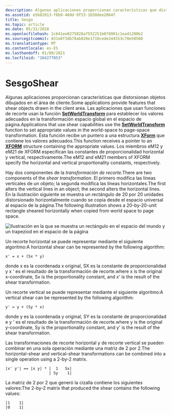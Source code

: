 ```yaml
---
description: Algunas aplicaciones proporcionan características que distorsionan objetos dibujados en el área de cliente.
ms.assetid: e5b82013-f6b9-460d-9f53-1b50dee2064f
title: Sesgo
ms.topic: article
ms.date: 05/31/2018
ms.openlocfilehash: 2c641ee0275828a7552251b0f8901c1ea41280b2
ms.sourcegitcommit: 831e8f3db78ab820e1710cede244553c70e50500
ms.translationtype: MT
ms.contentlocale: es-ES
ms.lasthandoff: 01/08/2021
ms.locfileid: "104277853"
---
```

# <a name="shear"></a><span data-ttu-id="ddd4c-103">Sesgo</span><span class="sxs-lookup"><span data-stu-id="ddd4c-103">Shear</span></span>

<span data-ttu-id="ddd4c-104">Algunas aplicaciones proporcionan características que distorsionan objetos dibujados en el área de cliente.</span><span class="sxs-lookup"><span data-stu-id="ddd4c-104">Some applications provide features that shear objects drawn in the client area.</span></span> <span data-ttu-id="ddd4c-105">Las aplicaciones que usan funciones de recorte usan la función [**SetWorldTransform**](/windows/desktop/api/Wingdi/nf-wingdi-setworldtransform) para establecer los valores adecuados en la transformación espacio global en el espacio de página.</span><span class="sxs-lookup"><span data-stu-id="ddd4c-105">Applications that use shear capabilities use the [**SetWorldTransform**](/windows/desktop/api/Wingdi/nf-wingdi-setworldtransform) function to set appropriate values in the world-space to page-space transformation.</span></span> <span data-ttu-id="ddd4c-106">Esta función recibe un puntero a una estructura [**XForm**](/windows/win32/api/wingdi/ns-wingdi-xform) que contiene los valores adecuados.</span><span class="sxs-lookup"><span data-stu-id="ddd4c-106">This function receives a pointer to an [**XFORM**](/windows/win32/api/wingdi/ns-wingdi-xform) structure containing the appropriate values.</span></span> <span data-ttu-id="ddd4c-107">Los miembros eM12 y eM21 de XFORM especifican las constantes de proporcionalidad horizontal y vertical, respectivamente.</span><span class="sxs-lookup"><span data-stu-id="ddd4c-107">The eM12 and eM21 members of XFORM specify the horizontal and vertical proportionality constants, respectively.</span></span>

<span data-ttu-id="ddd4c-108">Hay dos componentes de la *transformación de recorte*.</span><span class="sxs-lookup"><span data-stu-id="ddd4c-108">There are two components of the *shear transformation*.</span></span> <span data-ttu-id="ddd4c-109">El primero modifica las líneas verticales de un objeto; la segunda modifica las líneas horizontales.</span><span class="sxs-lookup"><span data-stu-id="ddd4c-109">The first alters the vertical lines in an object; the second alters the horizontal lines.</span></span> <span data-ttu-id="ddd4c-110">En la ilustración siguiente se muestra un rectángulo de 20 por 20 unidades distorsionado horizontalmente cuando se copia desde el espacio universal al espacio de la página.</span><span class="sxs-lookup"><span data-stu-id="ddd4c-110">The following illustration shows a 20-by-20-unit rectangle sheared horizontally when copied from world space to page space.</span></span>

![Ilustración en la que se muestra un rectángulo en el espacio del mundo y un trapeziod en el espacio de la página](images/cstrn-13.png)

<span data-ttu-id="ddd4c-112">Un recorte horizontal se puede representar mediante el siguiente algoritmo:</span><span class="sxs-lookup"><span data-stu-id="ddd4c-112">A horizontal shear can be represented by the following algorithm:</span></span>

``` syntax
x' = x + (Sx * y) 
```

<span data-ttu-id="ddd4c-113">donde x es la coordenada x original, SX es la constante de proporcionalidad y x ' es el resultado de la transformación de recorte.</span><span class="sxs-lookup"><span data-stu-id="ddd4c-113">where x is the original x-coordinate, Sx is the proportionality constant, and x' is the result of the shear transformation.</span></span>

<span data-ttu-id="ddd4c-114">Un recorte vertical se puede representar mediante el siguiente algoritmo:</span><span class="sxs-lookup"><span data-stu-id="ddd4c-114">A vertical shear can be represented by the following algorithm:</span></span>

``` syntax
y' = y + (Sy * x) 
```

<span data-ttu-id="ddd4c-115">donde y es la coordenada y original, SY es la constante de proporcionalidad e y ' es el resultado de la transformación de recorte.</span><span class="sxs-lookup"><span data-stu-id="ddd4c-115">where y is the original y-coordinate, Sy is the proportionality constant, and y' is the result of the shear transformation.</span></span>

<span data-ttu-id="ddd4c-116">Las transformaciones de recorte horizontal y de recorte vertical se pueden combinar en una sola operación mediante una matriz de 2 por 2.</span><span class="sxs-lookup"><span data-stu-id="ddd4c-116">The horizontal-shear and vertical-shear transformations can be combined into a single operation using a 2-by-2 matrix.</span></span>

``` syntax
|x' y'| == |x y| * |  1   Sx| 
                   | Sy    1| 
```

<span data-ttu-id="ddd4c-117">La matriz de 2 por 2 que generó la cizalla contiene los siguientes valores:</span><span class="sxs-lookup"><span data-stu-id="ddd4c-117">The 2-by-2 matrix that produced the shear contains the following values:</span></span>

``` syntax
|1    1| 
|0    1| 
```

 

 



